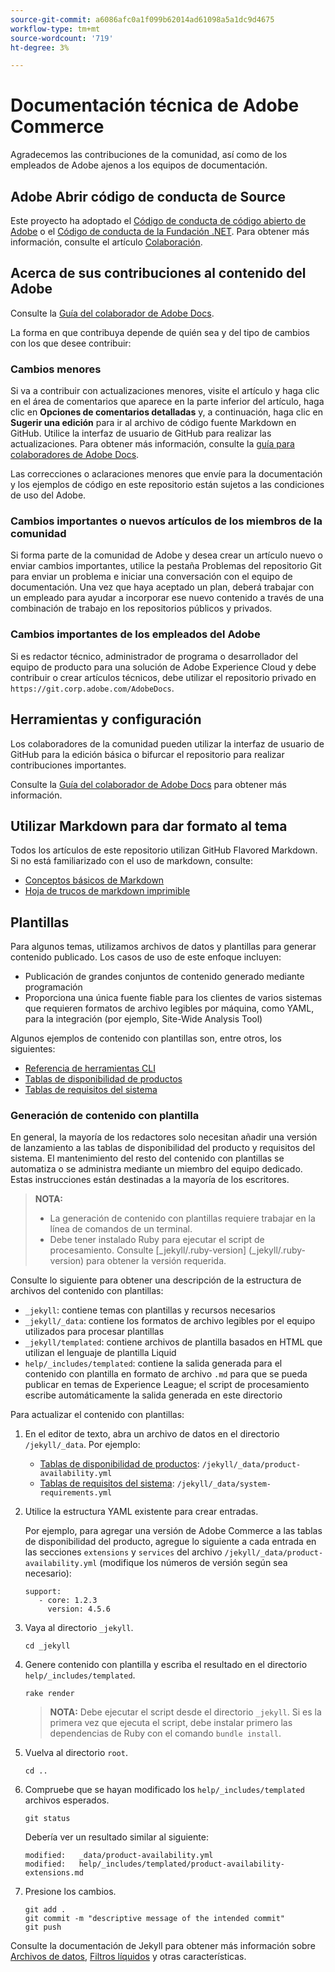 ```yaml
---
source-git-commit: a6086afc0a1f099b62014ad61098a5a1dc9d4675
workflow-type: tm+mt
source-wordcount: '719'
ht-degree: 3%

---
```

# Documentación técnica de Adobe Commerce

Agradecemos las contribuciones de la comunidad, así como de los empleados de Adobe ajenos a los equipos de documentación.

## Adobe Abrir código de conducta de Source

Este proyecto ha adoptado el [Código de conducta de código abierto de Adobe](code-of-conduct.md) o el [Código de conducta de la Fundación .NET](https://dotnetfoundation.org/code-of-conduct). Para obtener más información, consulte el artículo [Colaboración](contributing.md).

## Acerca de sus contribuciones al contenido del Adobe

Consulte la [Guía del colaborador de Adobe Docs](https://experienceleague.adobe.com/docs/contributor/contributor-guide/introduction.html?lang=es).

La forma en que contribuya depende de quién sea y del tipo de cambios con los que desee contribuir:

### Cambios menores

Si va a contribuir con actualizaciones menores, visite el artículo y haga clic en el área de comentarios que aparece en la parte inferior del artículo, haga clic en **Opciones de comentarios detalladas** y, a continuación, haga clic en **Sugerir una edición** para ir al archivo de código fuente Markdown en GitHub. Utilice la interfaz de usuario de GitHub para realizar las actualizaciones. Para obtener más información, consulte la [guía para colaboradores de Adobe Docs](https://experienceleague.adobe.com/docs/contributor/contributor-guide/introduction.html?lang=es).

Las correcciones o aclaraciones menores que envíe para la documentación y los ejemplos de código en este repositorio están sujetos a las condiciones de uso del Adobe.

### Cambios importantes o nuevos artículos de los miembros de la comunidad

Si forma parte de la comunidad de Adobe y desea crear un artículo nuevo o enviar cambios importantes, utilice la pestaña Problemas del repositorio Git para enviar un problema e iniciar una conversación con el equipo de documentación. Una vez que haya aceptado un plan, deberá trabajar con un empleado para ayudar a incorporar ese nuevo contenido a través de una combinación de trabajo en los repositorios públicos y privados.

<!--
If you submit a pull request with significant changes to documentation and code examples, you'll see a message in the pull request asking you to submit an online contribution license agreement (CLA). We need you to complete the online form before we can review your pull request.
-->

### Cambios importantes de los empleados del Adobe

Si es redactor técnico, administrador de programa o desarrollador del equipo de producto para una solución de Adobe Experience Cloud y debe contribuir o crear artículos técnicos, debe utilizar el repositorio privado en `https://git.corp.adobe.com/AdobeDocs`.

<!--Employees from other parts of the Adobe world should use the public repo for minor updates.-->

## Herramientas y configuración

Los colaboradores de la comunidad pueden utilizar la interfaz de usuario de GitHub para la edición básica o bifurcar el repositorio para realizar contribuciones importantes.

Consulte la [Guía del colaborador de Adobe Docs](https://experienceleague.adobe.com/docs/contributor/contributor-guide/introduction.html?lang=es) para obtener más información.

## Utilizar Markdown para dar formato al tema

Todos los artículos de este repositorio utilizan GitHub Flavored Markdown. Si no está familiarizado con el uso de markdown, consulte:

* [Conceptos básicos de Markdown](https://help.github.com/articles/getting-started-with-writing-and-formatting-on-github/)
* [Hoja de trucos de markdown imprimible](https://guides.github.com/pdfs/markdown-cheatsheet-online.pdf)

## Plantillas

Para algunos temas, utilizamos archivos de datos y plantillas para generar contenido publicado. Los casos de uso de este enfoque incluyen:

* Publicación de grandes conjuntos de contenido generado mediante programación
* Proporciona una única fuente fiable para los clientes de varios sistemas que requieren formatos de archivo legibles por máquina, como YAML, para la integración (por ejemplo, Site-Wide Analysis Tool)

Algunos ejemplos de contenido con plantillas son, entre otros, los siguientes:

* [Referencia de herramientas CLI](https://experienceleague.adobe.com/docs/commerce-operations/reference/commerce-on-premises.html)
* [Tablas de disponibilidad de productos](https://experienceleague.adobe.com/docs/commerce-operations/release/product-availability.html?lang=es)
* [Tablas de requisitos del sistema](https://experienceleague.adobe.com/docs/commerce-operations/installation-guide/system-requirements.html?lang=es)

### Generación de contenido con plantilla

En general, la mayoría de los redactores solo necesitan añadir una versión de lanzamiento a las tablas de disponibilidad del producto y requisitos del sistema. El mantenimiento del resto del contenido con plantillas se automatiza o se administra mediante un miembro del equipo dedicado. Estas instrucciones están destinadas a la mayoría de los escritores.

>**NOTA:**
>
>* La generación de contenido con plantillas requiere trabajar en la línea de comandos de un terminal.
>* Debe tener instalado Ruby para ejecutar el script de procesamiento. Consulte [_jekyll/.ruby-version] (_jekyll/.ruby-version) para obtener la versión requerida.

Consulte lo siguiente para obtener una descripción de la estructura de archivos del contenido con plantillas:

* `_jekyll`: contiene temas con plantillas y recursos necesarios
* `_jekyll/_data`: contiene los formatos de archivo legibles por el equipo utilizados para procesar plantillas
* `_jekyll/templated`: contiene archivos de plantilla basados en HTML que utilizan el lenguaje de plantilla Liquid
* `help/_includes/templated`: contiene la salida generada para el contenido con plantilla en formato de archivo `.md` para que se pueda publicar en temas de Experience League; el script de procesamiento escribe automáticamente la salida generada en este directorio

Para actualizar el contenido con plantillas:

1. En el editor de texto, abra un archivo de datos en el directorio `/jekyll/_data`. Por ejemplo:

   * [Tablas de disponibilidad de productos](https://experienceleague.adobe.com/docs/commerce-operations/release/product-availability.html?lang=es): `/jekyll/_data/product-availability.yml`
   * [Tablas de requisitos del sistema](https://experienceleague.adobe.com/docs/commerce-operations/installation-guide/system-requirements.html?lang=es): `/jekyll/_data/system-requirements.yml`

1. Utilice la estructura YAML existente para crear entradas.

   Por ejemplo, para agregar una versión de Adobe Commerce a las tablas de disponibilidad del producto, agregue lo siguiente a cada entrada en las secciones `extensions` y `services` del archivo `/jekyll/_data/product-availability.yml` (modifique los números de versión según sea necesario):

   ```
   support:
      - core: 1.2.3
        version: 4.5.6
   ```

1. Vaya al directorio `_jekyll`.

   ```
   cd _jekyll
   ```

1. Genere contenido con plantilla y escriba el resultado en el directorio `help/_includes/templated`.

   ```
   rake render
   ```

   >**NOTA:** Debe ejecutar el script desde el directorio `_jekyll`. Si es la primera vez que ejecuta el script, debe instalar primero las dependencias de Ruby con el comando `bundle install`.

1. Vuelva al directorio `root`.

   ```
   cd ..
   ```

1. Compruebe que se hayan modificado los `help/_includes/templated` archivos esperados.

   ```
   git status
   ```

   Debería ver un resultado similar al siguiente:

   ```
   modified:   _data/product-availability.yml
   modified:   help/_includes/templated/product-availability-extensions.md
   ```

1. Presione los cambios.

   ```
   git add .
   git commit -m "descriptive message of the intended commit"
   git push
   ```

Consulte la documentación de Jekyll para obtener más información sobre [Archivos de datos](https://jekyllrb.com/docs/datafiles), [Filtros líquidos](https://jekyllrb.com/docs/liquid/filters/) y otras características.
